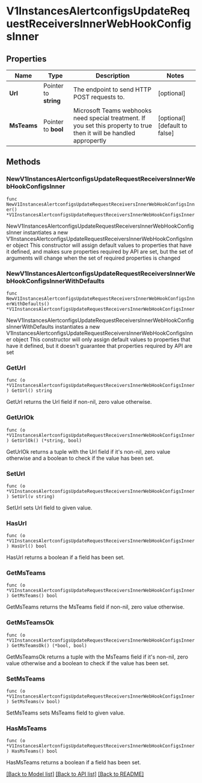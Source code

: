 # V1InstancesAlertconfigsUpdateRequestReceiversInnerWebHookConfigsInner

## Properties

Name | Type | Description | Notes
------------ | ------------- | ------------- | -------------
**Url** | Pointer to **string** | The endpoint to send HTTP POST requests to. | [optional] 
**MsTeams** | Pointer to **bool** | Microsoft Teams webhooks need special treatment. If you set this property to true then it will be handled appropertly | [optional] [default to false]

## Methods

### NewV1InstancesAlertconfigsUpdateRequestReceiversInnerWebHookConfigsInner

`func NewV1InstancesAlertconfigsUpdateRequestReceiversInnerWebHookConfigsInner() *V1InstancesAlertconfigsUpdateRequestReceiversInnerWebHookConfigsInner`

NewV1InstancesAlertconfigsUpdateRequestReceiversInnerWebHookConfigsInner instantiates a new V1InstancesAlertconfigsUpdateRequestReceiversInnerWebHookConfigsInner object
This constructor will assign default values to properties that have it defined,
and makes sure properties required by API are set, but the set of arguments
will change when the set of required properties is changed

### NewV1InstancesAlertconfigsUpdateRequestReceiversInnerWebHookConfigsInnerWithDefaults

`func NewV1InstancesAlertconfigsUpdateRequestReceiversInnerWebHookConfigsInnerWithDefaults() *V1InstancesAlertconfigsUpdateRequestReceiversInnerWebHookConfigsInner`

NewV1InstancesAlertconfigsUpdateRequestReceiversInnerWebHookConfigsInnerWithDefaults instantiates a new V1InstancesAlertconfigsUpdateRequestReceiversInnerWebHookConfigsInner object
This constructor will only assign default values to properties that have it defined,
but it doesn't guarantee that properties required by API are set

### GetUrl

`func (o *V1InstancesAlertconfigsUpdateRequestReceiversInnerWebHookConfigsInner) GetUrl() string`

GetUrl returns the Url field if non-nil, zero value otherwise.

### GetUrlOk

`func (o *V1InstancesAlertconfigsUpdateRequestReceiversInnerWebHookConfigsInner) GetUrlOk() (*string, bool)`

GetUrlOk returns a tuple with the Url field if it's non-nil, zero value otherwise
and a boolean to check if the value has been set.

### SetUrl

`func (o *V1InstancesAlertconfigsUpdateRequestReceiversInnerWebHookConfigsInner) SetUrl(v string)`

SetUrl sets Url field to given value.

### HasUrl

`func (o *V1InstancesAlertconfigsUpdateRequestReceiversInnerWebHookConfigsInner) HasUrl() bool`

HasUrl returns a boolean if a field has been set.

### GetMsTeams

`func (o *V1InstancesAlertconfigsUpdateRequestReceiversInnerWebHookConfigsInner) GetMsTeams() bool`

GetMsTeams returns the MsTeams field if non-nil, zero value otherwise.

### GetMsTeamsOk

`func (o *V1InstancesAlertconfigsUpdateRequestReceiversInnerWebHookConfigsInner) GetMsTeamsOk() (*bool, bool)`

GetMsTeamsOk returns a tuple with the MsTeams field if it's non-nil, zero value otherwise
and a boolean to check if the value has been set.

### SetMsTeams

`func (o *V1InstancesAlertconfigsUpdateRequestReceiversInnerWebHookConfigsInner) SetMsTeams(v bool)`

SetMsTeams sets MsTeams field to given value.

### HasMsTeams

`func (o *V1InstancesAlertconfigsUpdateRequestReceiversInnerWebHookConfigsInner) HasMsTeams() bool`

HasMsTeams returns a boolean if a field has been set.


[[Back to Model list]](../README.md#documentation-for-models) [[Back to API list]](../README.md#documentation-for-api-endpoints) [[Back to README]](../README.md)


